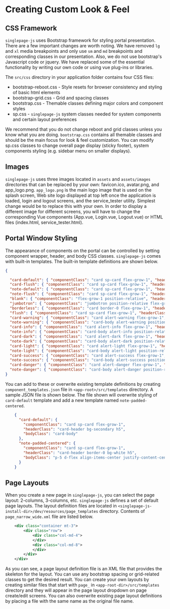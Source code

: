 # Creating Custom Look & Feel
## CSS Framework
`singlepage-js` uses Bootstrap framework for styling portal presentation. There are a few important changes are worth noting. We
have removed `lg` and `xl` media breakpoints and only use `sm` and `md` breakpoints and corresponding classes in our
presentation. Also, we do not use bootstrap's Javascript code or jquery. We have replaced some of the essential functionality
by writing our own code or using vue plug-ins or libraries. 

The `src/css` directory in your application folder contains 
four CSS files:
- bootstrap-reboot.css - Style resets for browser consistency and styling of basic html elements
- bootstrap-grid.css - Grid and spacing classes
- bootstrap.css - Themable classes defining major colors and component styles
- sp.css - `singlepage-js` system classes needed for system components and certain layout preferences

We recommend that you do not change reboot and grid classes unless you know what you are doing. `bootstrap.css` contains all themable
classes and should be the main focus for look & feel customization. You can modify sp.css classes to change overall page display (sticky 
footer), system components styling (e.g. sidebar menu on smaller displays).

## Images
`singlepage-js` uses three images located in `assets` and `assets/images` directories that can be replaced by your own: favicon.ico, 
avatar.png, and app_logo.png. `app_logo.png` is the main logo image that is used on the splash screen, Web site logo displayed at top
left once the application is loaded, login and logout screens, and the service_tester utility. Simplest change would be to replace 
this with your own. In order to display a different image for different screens, you will have to change the corresponding Vue components
(App.vue, Login.vue, Logout.vue) or HTML files (index.html, service_tester.html).

## Portal Window Styling
The appearance of components on the portal can be controlled by setting component wrapper, header, and body CSS classes. `singlepage-js` 
comes with built-in templates. The built-in template definitions are shown below.
```json
{

  "card-default": { "componentClass": "card sp-card flex-grow-1", "headerClass": "card-header bg-light h5", "bodyClass": "card-body" },
  "card-flush": { "componentClass": "card sp-card flex-grow-1", "headerClass": "card-header bg-light h5", "bodyClass": "" },
  "note-default": { "componentClass": "card sp-card flex-grow-1", "headerClass": "card-header border-0 bg-white h5", "bodyClass": "card-body" },
  "note-flush": { "componentClass": "card sp-card flex-grow-1", "headerClass": "card-header border-0 bg-white h5", "bodyClass": "" },
  "blank": { "componentClass": "flex-grow-1 position-relative", "headerClass": "", "bodyClass": "" },
  "jumbotron": { "componentClass": "jumbotron position-relative flex-grow-1", "headerClass": "display-4", "bodyClass": "" },
  "borderless": { "componentClass": "card border-0 flex-grow-1", "headerClass": "bg-white h4 pt-2 pb-2  border-bottom", "bodyClass": "" },
  "flush": { "componentClass": "card sp-card flex-grow-1", "headerClass": "card-header", "bodyClass": "" },
  "card-warning": { "componentClass": "card alert-warning flex-grow-1", "headerClass": "card-header h5", "bodyClass": "card-body bg-white" },
  "note-warning": { "componentClass": "card-body alert-warning position-relative flex-grow-1", "headerClass": "h5", "bodyClass": "" },
  "card-info": { "componentClass": "card alert-info flex-grow-1", "headerClass": "card-header h5", "bodyClass": "card-body bg-white" },
  "note-info": { "componentClass": "card-body alert-info position-relative flex-grow-1", "headerClass": "h5", "bodyClass": "" },
  "card-dark": { "componentClass": "card alert-dark flex-grow-1", "headerClass": "card-header h5", "bodyClass": "card-body" },
  "note-dark": { "componentClass": "card-body alert-dark position-relative flex-grow-1", "headerClass": "h5", "bodyClass": "" },
  "card-light": { "componentClass": "card alert-light flex-grow-1", "headerClass": "card-header h5", "bodyClass": "card-body" },
  "note-light": { "componentClass": "card-body alert-light position-relative flex-grow-1", "headerClass": "h5", "bodyClass": "" },
  "card-success": { "componentClass": "card alert-success flex-grow-1", "headerClass": "card-header h5", "bodyClass": "card-body bg-white" },
  "note-success": { "componentClass": "card-body alert-success position-relative flex-grow-1", "headerClass": "h5", "bodyClass": "" },
  "card-danger": { "componentClass": "card alert-danger flex-grow-1", "headerClass": "card-header h5", "bodyClass": "card-body bg-white" },
  "note-danger": { "componentClass": "card-body alert-danger position-relative flex-grow-1", "headerClass": "h5", "bodyClass": "" }
}
```
You can add to these or overwrite existing template definitions by creating `component_templates.json` file in `<app-root>/src/templates`
directory. A sample JSON file is shown below. The file shown will overwrite styling of `card-default` template and add a new template 
named `note-padded-centered`.

```json
    {
      "card-default": {
        "componentClass": "card sp-card flex-grow-1",
        "headerClass": "card-header bg-secondary h5",
        "bodyClass": "card-body"
      },
      "note-padded-centered": {
        "componentClass": "card sp-card flex-grow-1",
        "headerClass": "card-header border-0 bg-white h5",
        "bodyClass": "p-5 d-flex align-items-center justify-content-center"
      }
    }
```
## Page Layouts
When you create a new page in `singlepage-js`, you can select the page layout: 2-columns, 3-columns, etc. `singlepage-js` defines a set of
default page layouts. The layout definition files are located in `<singlepage-js-install-dir>/dev/resources/page_templates` directory.
Contents of `page_narrow_wide.xml` file are listed below.
```xml
    <div class="container mt-3">
        <div class="row">
            <div class="col-md-4">
            </div>
            <div class="col-md-8">
            </div>
        </div>
    </div>
```

As you can see, a page layout definition file is an XML file that provides the skeleton for the layout. You can use any bootstrap spacing or grid-related
classes to get the desired result. You can create your own layouts by creating similar files that start with `page_` in `<app-root-dir>/src/templates`
directory and they will appear in the page layout dropdown on page create/edit screens. You can also overwrite existing page layout definitions by placing
a file with the same name as the original file name.
